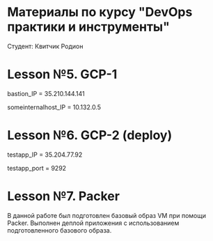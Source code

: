 # Материалы по курсу "DevOps практики и инструменты"
Cтудент: Квитчик Родион

# Lesson №5. GCP-1
bastion_IP = 35.210.144.141

someinternalhost_IP = 10.132.0.5

# Lesson №6. GCP-2 (deploy)
testapp_IP = 35.204.77.92

testapp_port = 9292

# Lesson №7. Packer
В данной работе был подготовлен базовый образ VM при помощи Packer.
Выполнен деплой приложения с использованием подготовленного базового образа.
